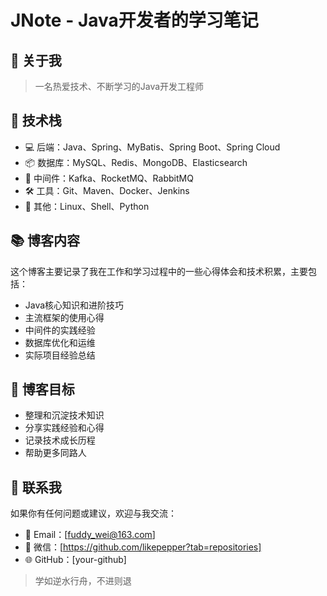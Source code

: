 # JNote - Java开发者的学习笔记

## 👋 关于我

> 一名热爱技术、不断学习的Java开发工程师

## 🔧 技术栈

- 💻 后端：Java、Spring、MyBatis、Spring Boot、Spring Cloud
- 📦 数据库：MySQL、Redis、MongoDB、Elasticsearch
- 🚀 中间件：Kafka、RocketMQ、RabbitMQ
- 🛠 工具：Git、Maven、Docker、Jenkins
- 📝 其他：Linux、Shell、Python

## 📚 博客内容

这个博客主要记录了我在工作和学习过程中的一些心得体会和技术积累，主要包括：

- Java核心知识和进阶技巧
- 主流框架的使用心得
- 中间件的实践经验
- 数据库优化和运维
- 实际项目经验总结

## 🎯 博客目标

- 整理和沉淀技术知识
- 分享实践经验和心得
- 记录技术成长历程
- 帮助更多同路人

## 🤝 联系我

如果你有任何问题或建议，欢迎与我交流：

- 📧 Email：[fuddy_wei@163.com]
- 💬 微信：[https://github.com/likepepper?tab=repositories]
- 🌐 GitHub：[your-github]

> 学如逆水行舟，不进则退
